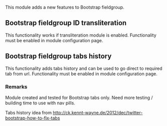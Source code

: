 This module adds a new features to Bootstrap fieldgroup.

## Bootstrap fieldgroup ID transliteration
This functionality works if transliteration module is enabled. Functionality 
must be enabled in module configuration page.

## Bootstrap fieldgroup tabs history
This functionality adds tabs history and can be used to go direct to required 
tab from url. Functionality must be enabled in module configuration page.

### Remarks
Module created and tested for Bootstrap tabs only. Need more testing / building
time to use with nav pills.

Tabs history idea from http://ck.kennt-wayne.de/2012/dec/twitter-bootstrap-how-to-fix-tabs
